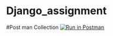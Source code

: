 # Django_assignment
#Post man Collection
[![Run in Postman](https://run.pstmn.io/button.svg)](https://app.getpostman.com/run-collection/249b809a8f40d246b184)
